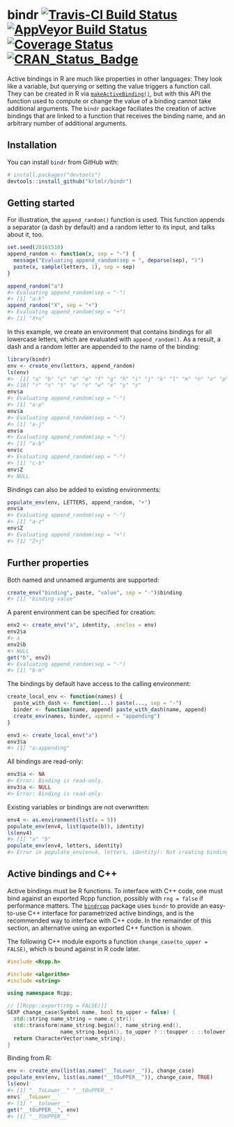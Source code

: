 
<!-- README.md is generated from README.Rmd. Please edit that file -->
bindr [![Travis-CI Build Status](https://app.travis-ci.com/krlmlr/bindr.svg?branch=master)](https://app.travis-ci.com/krlmlr/bindr) [![AppVeyor Build Status](https://ci.appveyor.com/api/projects/status/github/krlmlr/bindr?branch=master&svg=true)](https://ci.appveyor.com/project/krlmlr/bindr) [![Coverage Status](https://img.shields.io/codecov/c/github/krlmlr/bindr/master.svg)](https://app.codecov.io/github/krlmlr/bindr?branch=master) [![CRAN\_Status\_Badge](http://www.r-pkg.org/badges/version/bindr)](https://cran.r-project.org/package=bindr)
======================================================================================================================================================================================================================================================================================================================================================================================================================================================================================================================================================

Active bindings in R are much like properties in other languages: They look like a variable, but querying or setting the value triggers a function call. They can be created in R via [`makeActiveBinding()`](https://www.rdocumentation.org/packages/base/versions/3.3.1/topics/bindenv), but with this API the function used to compute or change the value of a binding cannot take additional arguments. The `bindr` package faciliates the creation of active bindings that are linked to a function that receives the binding name, and an arbitrary number of additional arguments.

Installation
------------

You can install `bindr` from GitHub with:

``` r
# install.packages("devtools")
devtools::install_github("krlmlr/bindr")
```

Getting started
---------------

For illustration, the `append_random()` function is used. This function appends a separator (a dash by default) and a random letter to its input, and talks about it, too.

``` r
set.seed(20161510)
append_random <- function(x, sep = "-") {
  message("Evaluating append_random(sep = ", deparse(sep), ")")
  paste(x, sample(letters, 1), sep = sep)
}

append_random("a")
#> Evaluating append_random(sep = "-")
#> [1] "a-k"
append_random("X", sep = "+")
#> Evaluating append_random(sep = "+")
#> [1] "X+u"
```

In this example, we create an environment that contains bindings for all lowercase letters, which are evaluated with `append_random()`. As a result, a dash and a random letter are appended to the name of the binding:

``` r
library(bindr)
env <- create_env(letters, append_random)
ls(env)
#>  [1] "a" "b" "c" "d" "e" "f" "g" "h" "i" "j" "k" "l" "m" "n" "o" "p" "q"
#> [18] "r" "s" "t" "u" "v" "w" "x" "y" "z"
env$a
#> Evaluating append_random(sep = "-")
#> [1] "a-p"
env$a
#> Evaluating append_random(sep = "-")
#> [1] "a-j"
env$a
#> Evaluating append_random(sep = "-")
#> [1] "a-b"
env$c
#> Evaluating append_random(sep = "-")
#> [1] "c-b"
env$Z
#> NULL
```

Bindings can also be added to existing environments:

``` r
populate_env(env, LETTERS, append_random, "+")
env$a
#> Evaluating append_random(sep = "-")
#> [1] "a-z"
env$Z
#> Evaluating append_random(sep = "+")
#> [1] "Z+j"
```

Further properties
------------------

Both named and unnamed arguments are supported:

``` r
create_env("binding", paste, "value", sep = "-")$binding
#> [1] "binding-value"
```

A parent environment can be specified for creation:

``` r
env2 <- create_env("a", identity, .enclos = env)
env2$a
#> a
env2$b
#> NULL
get("b", env2)
#> Evaluating append_random(sep = "-")
#> [1] "b-m"
```

The bindings by default have access to the calling environment:

``` r
create_local_env <- function(names) {
  paste_with_dash <- function(...) paste(..., sep = "-")
  binder <- function(name, append) paste_with_dash(name, append)
  create_env(names, binder, append = "appending")
}

env3 <- create_local_env("a")
env3$a
#> [1] "a-appending"
```

All bindings are read-only:

``` r
env3$a <- NA
#> Error: Binding is read-only.
env3$a <- NULL
#> Error: Binding is read-only.
```

Existing variables or bindings are not overwritten:

``` r
env4 <- as.environment(list(a = 5))
populate_env(env4, list(quote(b)), identity)
ls(env4)
#> [1] "a" "b"
populate_env(env4, letters, identity)
#> Error in populate_env(env4, letters, identity): Not creating bindings for existing variables: b, a
```

Active bindings and C++
-----------------------

Active bindings must be R functions. To interface with C++ code, one must bind against an exported Rcpp function, possibly with `rng = false` if performance matters. The [`bindrcpp`](https://github.com/krlmlr/bindrcpp#readme) package uses `bindr` to provide an easy-to-use C++ interface for parametrized active bindings, and is the recommended way to interface with C++ code. In the remainder of this section, an alternative using an exported C++ function is shown.

The following C++ module exports a function `change_case(to_upper = FALSE)`, which is bound against in R code later.

``` cpp
#include <Rcpp.h>

#include <algorithm>
#include <string>

using namespace Rcpp;

// [[Rcpp::export(rng = FALSE)]]
SEXP change_case(Symbol name, bool to_upper = false) {
  std::string name_string = name.c_str();
  std::transform(name_string.begin(), name_string.end(),
                 name_string.begin(), to_upper ? ::toupper : ::tolower);
  return CharacterVector(name_string);
}
```

Binding from R:

``` r
env <- create_env(list(as.name("__ToLower__")), change_case)
populate_env(env, list(as.name("__tOuPPER__")), change_case, TRUE)
ls(env)
#> [1] "__ToLower__" "__tOuPPER__"
env$`__ToLower__`
#> [1] "__tolower__"
get("__tOuPPER__", env)
#> [1] "__TOUPPER__"
```
